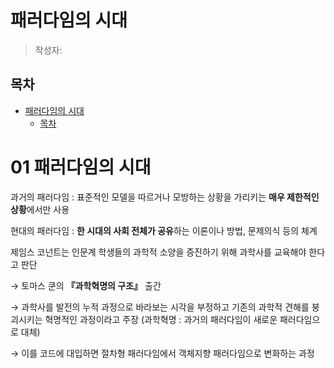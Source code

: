 # 패러다임의 시대
> 작성자:


## 목차
- [패러다임의 시대](#패러다임의-시대)
  - [목차](#목차)
# 01 패러다임의 시대

과거의 패러다임 : 표준적인 모델을 따르거나 모방하는 상황을 가리키는 **매우 제한적인 상황**에서만 사용

현대의 패러다임 : **한 시대의 사회 전체가 공유**하는 이론이나 방법, 문제의식 등의 체계

제임스 코넌트는 인문계 학생들의 과학적 소양을 증진하기 위해 과학사를 교육해야 한다고 판단

→ 토마스 쿤의 **『**과학혁명의 구조**』** 출간

→ 과학사를 발전의 누적 과정으로 바라보는 시각을 부정하고 기존의 과학적 견해를 붕괴시키는 혁명적인 과정이라고 주장 (과학혁명 : 과거의 패러다임이 새로운 패러다임으로 대체)

→ 이를 코드에 대입하면 절차형 패러다임에서 객체지향 패러다임으로 변화하는 과정
